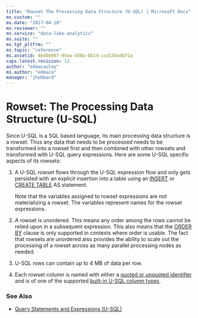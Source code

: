 ```yaml
---
title: "Rowset The Processing Data Structure (U-SQL) | Microsoft Docs"
ms.custom: ""
ms.date: "2017-04-10"
ms.reviewer: ""
ms.service: "data-lake-analytics"
ms.suite: ""
ms.tgt_pltfrm: ""
ms.topic: "reference"
ms.assetid: 46d8e867-95ea-458a-bb14-ccd155adb71a
caps.latest.revision: 13
author: "edmacauley"
ms.author: "edmaca"
manager: "jhubbard"
---
```

# Rowset: The Processing Data Structure (U-SQL)
Since U-SQL is a SQL based language, its main processing data structure is a rowset. Thus any data that needs to be processed needs to be transformed into a rowset first and then combined with other rowsets and transformed with U-SQL query expressions. Here are some U-SQL specific aspects of its rowsets:    
1.  A U-SQL rowset flows through the U-SQL expression flow and only gets persisted with an explicit insertion into a table using an [INSERT](insert-u-sql.md) or [CREATE TABLE](create-table-u-sql-overview.md) AS statement.  
  
     Note that the variables assigned to rowset expressions are not materializing a rowset. The variables represent names for the rowset expressions.    
  
2.  A rowset is unordered. This means any order among the rows cannot be relied upon in a subsequent expression.  This also means that the [ORDER BY](order-by-and-offset-fetch-clause-u-sql.md) clause is only supported in contexts where order is usable. The fact that rowsets are unordered also provides the ability to scale out the processing of a rowset across as many parallel processing nodes as needed.   
    
3.  U-SQL rows can contain up to 4 MB of data per row.   

4.  Each rowset column is named with either a [quoted or unquoted identifier](u-sql-identifiers.md) and is of one of the supported [built-in U-SQL column types](built-in-u-sql-types.md).    

### See Also
* [Query Statements and Expressions (U-SQL)](query-statements-and-expressions-u-sql.md) 

